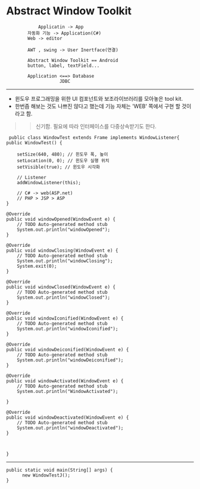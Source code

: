Abstract Window Toolkit
============================================
 		        Applicatin -> App
		 	자동화 기능 -> Application(C#)
		 	Web -> editor
		 	
		 	AWT , swing -> User Inertface(연결)
		 	
		 	Abstract Window Toolkit == Android
		 	button, label, textField...
		 	
		 	Application <==> Database 
		 				JDBC
--------------------------------------------
* 윈도우 프로그래밍을 위한 UI 컴포넌트와 보조라이브러리를 모아놓은 tool kit.
* 한번즘 해보는 것도 나쁘진 않다고 했는데 기능 자체는 'WEB' 쪽에서 구현 할 것이라고 함.
>>신기함. 필요에 따라 인터페이스를 다중상속받기도 한다.
  
  
     public class WindowTest extends Frame implements WindowListener{
	public WindowTest() {
	
		setSize(640, 480); // 윈도우 폭, 높이
		setLocation(0, 0); // 윈도우 실행 위치
		setVisible(true); // 윈도우 시각화
		
		// Listener 
		addWindowListener(this);
		
		// C# -> web(ASP.net)
		// PHP > JSP > ASP 
	}

	@Override
	public void windowOpened(WindowEvent e) {
		// TODO Auto-generated method stub
		System.out.println("windowOpened");
	}

	@Override
	public void windowClosing(WindowEvent e) {
		// TODO Auto-generated method stub
		System.out.println("windowClosing");
		System.exit(0);
	}

	@Override
	public void windowClosed(WindowEvent e) {
		// TODO Auto-generated method stub
		System.out.println("windowClosed");
	}

	@Override
	public void windowIconified(WindowEvent e) {
		// TODO Auto-generated method stub
		System.out.println("windowIconified");
	}

	@Override
	public void windowDeiconified(WindowEvent e) {
		// TODO Auto-generated method stub
		System.out.println("windowDeiconified");
	}

	@Override
	public void windowActivated(WindowEvent e) {
		// TODO Auto-generated method stub
		System.out.println("WindowActivated");
		
	}

	@Override
	public void windowDeactivated(WindowEvent e) {
		// TODO Auto-generated method stub
		System.out.println("windowDeactivated");
	}
	
	

    }
    
-------------------------------------------------------
        
	public static void main(String[] args) {
 		  new WindowTestJ();
	}

